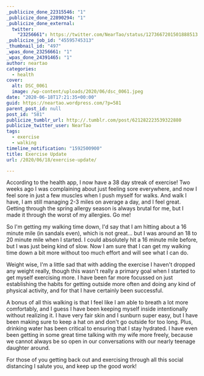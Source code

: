 ```yaml
---
_publicize_done_22315546: "1"
_publicize_done_22890294: "1"
_publicize_done_external:
  twitter:
    "23256661": https://twitter.com/NearTao/status/1273667201501888513
_publicize_job_id: "45595745313"
_thumbnail_id: "497"
_wpas_done_23256661: "1"
_wpas_done_24391465: "1"
author: neartao
categories:
  - health
cover:
  alt: DSC_0061
  image: /wp-content/uploads/2020/06/dsc_0061.jpeg
date: "2020-06-18T17:21:35+00:00"
guid: https://neartao.wordpress.com/?p=581
parent_post_id: null
post_id: "581"
publicize_tumblr_url: http://.tumblr.com/post/621282223539322880
publicize_twitter_user: NearTao
tags:
  - exercise
  - walking
timeline_notification: "1592500900"
title: Exercise Update
url: /2020/06/18/exercise-update/

---
```

According to the health app, I now have a 38 day streak of exercise! Two weeks ago I was complaining about just feeling sore everywhere, and now I feel sore in just a few muscles when I push myself for walks. And walk I have, I am still managing 2-3 miles on average a day, and I feel great. Getting through the spring allergy season is always brutal for me, but I made it through the worst of my allergies. Go me!

So I'm getting my walking time down, I'd say that I am hitting about a 16 minute mile (in sandals even), which is not great... but I was around an 18 to 20 minute mile when I started. I could absolutely hit a 16 minute mile before, but I was just being kind of slow. Now I am sure that I can get my walking time down a bit more without too much effort and will see what I can do.

Weight wise, I'm a little sad that with adding the exercise I haven't dropped any weight really, though this wasn't really a primary goal when I started to get myself exercising more. I have been far more focussed on just establishing the habits for getting outside more often and doing any kind of physical activity, and for that I have certainly been successful.

A bonus of all this walking is that I feel like I am able to breath a lot more comfortably, and I guess I have been keeping myself inside intentionally without realizing it. I have very fair skin and I sunburn super easy, but I have been making sure to keep a hat on and don't go outside for too long. Plus, drinking water has been critical to ensuring that I stay hydrated. I have even been getting in some great time talking with my wife more freely, because we cannot always be so open in our conversations with our nearly teenage daughter around.

For those of you getting back out and exercising through all this social distancing I salute you, and keep up the good work!
